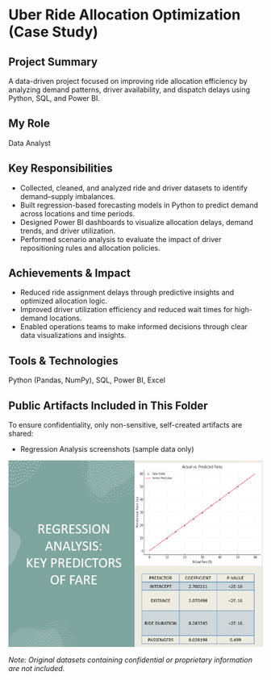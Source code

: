 # Uber Ride Allocation Optimization (Case Study)

## Project Summary
A data-driven project focused on improving ride allocation efficiency by analyzing demand patterns, driver availability, and dispatch delays using Python, SQL, and Power BI.

## My Role
Data Analyst

## Key Responsibilities
- Collected, cleaned, and analyzed ride and driver datasets to identify demand–supply imbalances.
- Built regression-based forecasting models in Python to predict demand across locations and time periods.
- Designed Power BI dashboards to visualize allocation delays, demand trends, and driver utilization.
- Performed scenario analysis to evaluate the impact of driver repositioning rules and allocation policies.

## Achievements & Impact
- Reduced ride assignment delays through predictive insights and optimized allocation logic.
- Improved driver utilization efficiency and reduced wait times for high-demand locations.
- Enabled operations teams to make informed decisions through clear data visualizations and insights.

## Tools & Technologies
Python (Pandas, NumPy), SQL, Power BI, Excel

## Public Artifacts Included in This Folder
To ensure confidentiality, only non-sensitive, self-created artifacts are shared:
- Regression Analysis screenshots (sample data only)


![Regression Analysis](../assets/regression-analysis.png)

*Note: Original datasets containing confidential or proprietary information are not included.*
